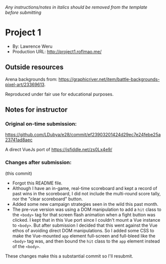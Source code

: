 *Any instructions/notes in italics should be removed from the template before submitting* 

# Project 1
+ By: Lawrence Weru
+ Production URL: <http://project1.roflmao.me/>

## Outside resources

Arena backgrounds from: https://graphicriver.net/item/battle-backgrounds-pixel-art/23369613.

Reproduced under fair use for educational purposes. 

## Notes for instructor

### Original on-time submission:

https://github.com/LDubya/e28/commit/ef23903201424d29ec7e24febe25a23741ad8aec

A direct VueJs port of https://jsfiddle.net/zs0Lx4e9/

### Changes after submission: 

(this commit)

- Forgot this README file. 
- Although I have an in-game, real-time scoreboard and kept a record of past wins in the scoreboard, I did not include the multi-round score tally, nor the "clear scoreboard" button. 
- Added some new campaign strategies seen in the wild this past month.
- The pre-vue version was using a DOM manipulation to add a `hit` class to the `<body>` tag for that screen flash animation when a fight button was clicked. I kept that in this Vue port since I couldn't mount a Vue instance to `<body>`. But after submission I decided that this went against the Vue ethos of avoiding direct DOM manipulations. So I added some CSS to make the Vue-mounted `app` element full-screen and full-bleed like the `<body>` tag was, and then bound the `hit` class to the `app` element instead of the `<body>`.

These changes make this a substantial commit so I'll resubmit.